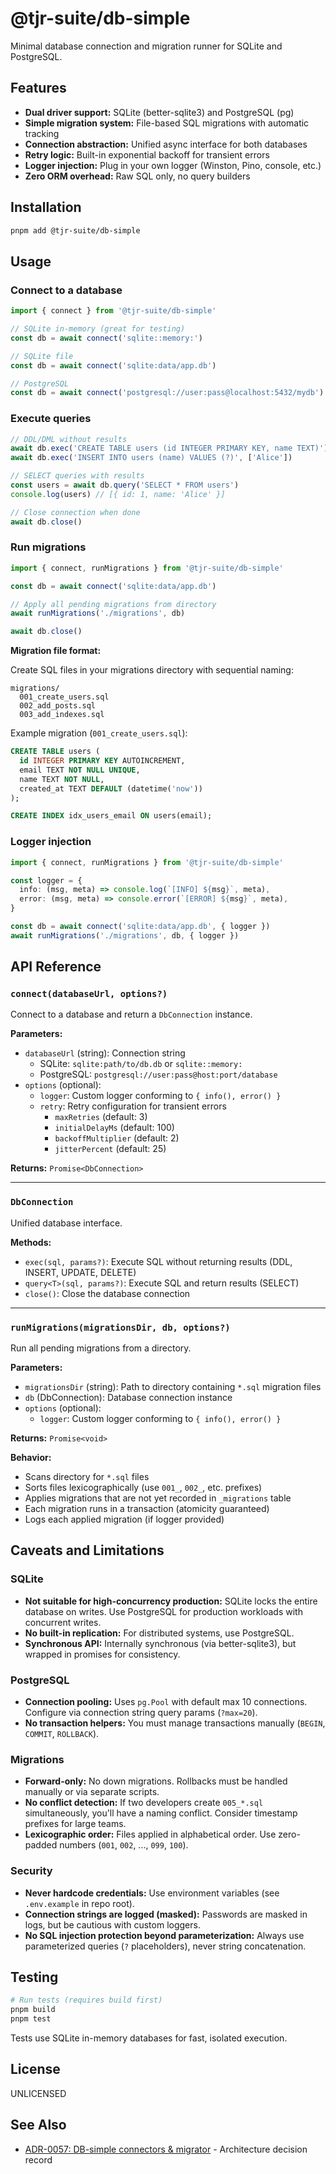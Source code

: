 # @tjr-suite/db-simple

Minimal database connection and migration runner for SQLite and PostgreSQL.

## Features

- **Dual driver support:** SQLite (better-sqlite3) and PostgreSQL (pg)
- **Simple migration system:** File-based SQL migrations with automatic tracking
- **Connection abstraction:** Unified async interface for both databases
- **Retry logic:** Built-in exponential backoff for transient errors
- **Logger injection:** Plug in your own logger (Winston, Pino, console, etc.)
- **Zero ORM overhead:** Raw SQL only, no query builders

## Installation

```bash
pnpm add @tjr-suite/db-simple
```

## Usage

### Connect to a database

```typescript
import { connect } from '@tjr-suite/db-simple'

// SQLite in-memory (great for testing)
const db = await connect('sqlite::memory:')

// SQLite file
const db = await connect('sqlite:data/app.db')

// PostgreSQL
const db = await connect('postgresql://user:pass@localhost:5432/mydb')
```

### Execute queries

```typescript
// DDL/DML without results
await db.exec('CREATE TABLE users (id INTEGER PRIMARY KEY, name TEXT)')
await db.exec('INSERT INTO users (name) VALUES (?)', ['Alice'])

// SELECT queries with results
const users = await db.query('SELECT * FROM users')
console.log(users) // [{ id: 1, name: 'Alice' }]

// Close connection when done
await db.close()
```

### Run migrations

```typescript
import { connect, runMigrations } from '@tjr-suite/db-simple'

const db = await connect('sqlite:data/app.db')

// Apply all pending migrations from directory
await runMigrations('./migrations', db)

await db.close()
```

**Migration file format:**

Create SQL files in your migrations directory with sequential naming:

```
migrations/
  001_create_users.sql
  002_add_posts.sql
  003_add_indexes.sql
```

Example migration (`001_create_users.sql`):

```sql
CREATE TABLE users (
  id INTEGER PRIMARY KEY AUTOINCREMENT,
  email TEXT NOT NULL UNIQUE,
  name TEXT NOT NULL,
  created_at TEXT DEFAULT (datetime('now'))
);

CREATE INDEX idx_users_email ON users(email);
```

### Logger injection

```typescript
import { connect, runMigrations } from '@tjr-suite/db-simple'

const logger = {
  info: (msg, meta) => console.log(`[INFO] ${msg}`, meta),
  error: (msg, meta) => console.error(`[ERROR] ${msg}`, meta),
}

const db = await connect('sqlite:data/app.db', { logger })
await runMigrations('./migrations', db, { logger })
```

## API Reference

### `connect(databaseUrl, options?)`

Connect to a database and return a `DbConnection` instance.

**Parameters:**
- `databaseUrl` (string): Connection string
  - SQLite: `sqlite:path/to/db.db` or `sqlite::memory:`
  - PostgreSQL: `postgresql://user:pass@host:port/database`
- `options` (optional):
  - `logger`: Custom logger conforming to `{ info(), error() }`
  - `retry`: Retry configuration for transient errors
    - `maxRetries` (default: 3)
    - `initialDelayMs` (default: 100)
    - `backoffMultiplier` (default: 2)
    - `jitterPercent` (default: 25)

**Returns:** `Promise<DbConnection>`

---

### `DbConnection`

Unified database interface.

**Methods:**
- `exec(sql, params?)`: Execute SQL without returning results (DDL, INSERT, UPDATE, DELETE)
- `query<T>(sql, params?)`: Execute SQL and return results (SELECT)
- `close()`: Close the database connection

---

### `runMigrations(migrationsDir, db, options?)`

Run all pending migrations from a directory.

**Parameters:**
- `migrationsDir` (string): Path to directory containing `*.sql` migration files
- `db` (DbConnection): Database connection instance
- `options` (optional):
  - `logger`: Custom logger conforming to `{ info(), error() }`

**Returns:** `Promise<void>`

**Behavior:**
- Scans directory for `*.sql` files
- Sorts files lexicographically (use `001_`, `002_`, etc. prefixes)
- Applies migrations that are not yet recorded in `_migrations` table
- Each migration runs in a transaction (atomicity guaranteed)
- Logs each applied migration (if logger provided)

## Caveats and Limitations

### SQLite

- **Not suitable for high-concurrency production:** SQLite locks the entire database on writes. Use PostgreSQL for production workloads with concurrent writes.
- **No built-in replication:** For distributed systems, use PostgreSQL.
- **Synchronous API:** Internally synchronous (via better-sqlite3), but wrapped in promises for consistency.

### PostgreSQL

- **Connection pooling:** Uses `pg.Pool` with default max 10 connections. Configure via connection string query params (`?max=20`).
- **No transaction helpers:** You must manage transactions manually (`BEGIN`, `COMMIT`, `ROLLBACK`).

### Migrations

- **Forward-only:** No down migrations. Rollbacks must be handled manually or via separate scripts.
- **No conflict detection:** If two developers create `005_*.sql` simultaneously, you'll have a naming conflict. Consider timestamp prefixes for large teams.
- **Lexicographic order:** Files applied in alphabetical order. Use zero-padded numbers (`001`, `002`, ..., `099`, `100`).

### Security

- **Never hardcode credentials:** Use environment variables (see `.env.example` in repo root).
- **Connection strings are logged (masked):** Passwords are masked in logs, but be cautious with custom loggers.
- **No SQL injection protection beyond parameterization:** Always use parameterized queries (`?` placeholders), never string concatenation.

## Testing

```bash
# Run tests (requires build first)
pnpm build
pnpm test
```

Tests use SQLite in-memory databases for fast, isolated execution.

## License

UNLICENSED

## See Also

- [ADR-0057: DB-simple connectors & migrator](../../docs/adr/ADR-0057-db-simple.md) - Architecture decision record